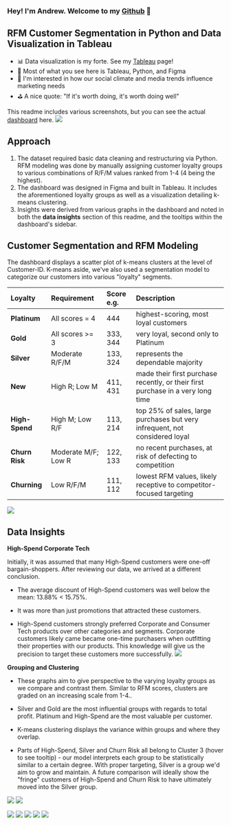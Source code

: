 ### Hey! I'm Andrew. Welcome to my [Github] 👋

## RFM Customer Segmentation in Python and Data Visualization in Tableau

- 📊 Data visualization is my forte. See my [Tableau] page! 
- 🚀 Most of what you see here is Tableau, Python, and Figma
- 🧠 I'm interested in how our social climate and media trends influence marketing needs
- ⛳ A nice quote: "If it's worth doing, it's worth doing well"

This readme includes various screenshots, but you can see the actual [dashboard] here.
![](Dashboard_Screenshots/central_overview.png)

## Approach
1. The dataset required basic data cleaning and restructuring via Python. RFM modeling was done by manually assigning customer loyalty groups to various combinations of R/F/M values ranked from 1-4 (4 being the highest).
2. The dashboard was designed in Figma and built in Tableau. It includes the aforementioned loyalty groups as well as a visualization detailing k-means clustering.
3. Insights were derived from various graphs in the dashboard and noted in both the **data insights** section of this readme, and the tooltips within the dashboard's sidebar.

## Customer Segmentation and RFM Modeling

The dashboard displays a scatter plot of k-means clusters at the level of Customer-ID. K-means aside, we've also used a segmentation model to categorize our customers into various "loyalty" segments.

| Loyalty | Requirement | Score e.g. | Description |
| :--------- | :--------- | :--------- | :--------- |
| **Platinum** | All scores = 4 | 444 | highest-scoring, most loyal customers
| **Gold** | All scores >= 3 | 333, 344 | very loyal, second only to Platinum
| **Silver** | Moderate R/F/M | 133, 324 | represents the dependable majority
| **New** | High R; Low M | 411, 431 | made their first purchase recently, or their first purchase in a very long time
| **High-Spend** | High M; Low R/F | 113, 214 | top 25% of sales, large purchases but very infrequent, not considered loyal
| **Churn Risk** | Moderate M/F; Low R | 122, 133 | no recent purchases, at risk of defecting to competition
| **Churning** | Low R/F/M | 111, 112 | lowest RFM values, likely receptive to competitor-focused targeting

![](Dashboard_Screenshots/loyalty_groups.png)



## Data Insights

**High-Spend Corporate Tech**

Initially, it was assumed that many High-Spend customers were one-off bargain-shoppers. 
After reviewing our data, we arrived at a different conclusion. 

- The average discount of High-Spend customers was well below the mean: 13.88% < 15.75%. 

- It was more than just promotions that attracted these customers.

- High-Spend customers strongly preferred Corporate and Consumer Tech products over other categories and segments. Corporate customers likely came became one-time purchasers when outfitting their properties with our products. This knowledge will give us the precision to target these customers more successfully.
![](Dashboard_Screenshots/kpi_grid.png)


**Grouping and Clustering**

- These graphs aim to give perspective to the varying loyalty groups as we compare and contrast them. 
Similar to RFM scores, clusters are graded on an increasing scale from 1-4..

- Silver and Gold are the most influential groups with regards to total profit.
Platinum and High-Spend are the most valuable per customer.

- K-means clustering displays the variance within groups and where they overlap. 

- Parts of High-Spend, Silver and Churn Risk all belong to Cluster 3 (hover to see tooltip) - our model interprets each group to be statistically similar to a certain degree. With proper targeting, Silver is a group we'd aim to grow and maintain. A future comparison will ideally show the "fringe" customers of High-Spend and Churn Risk to have ultimately moved into the Silver group. 

![](Dashboard_Screenshots/kmeans_clustering.png)
![](Dashboard_Screenshots/highspend_cust.png)

![](Dashboard_Screenshots/rfm_matrix.png)
![](Dashboard_Screenshots/rfm_scoring_key.png)
![](Dashboard_Screenshots/sales_distribution.png)
![](Dashboard_Screenshots/segment_details.png)
![](Dashboard_Screenshots/ternary_graph.png)








</details>

[Tableau]: https://public.tableau.com/app/profile/andrew.bruening
[Github]: https://github.com/andrewbruening 
[dashboard]: https://public.tableau.com/app/profile/andrew.bruening/viz/SampleSuperstoreRFMCustomerSegmentation/CentralDB